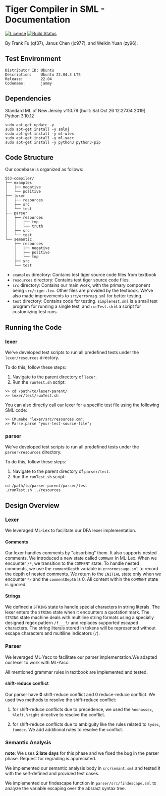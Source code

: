 # Tiger Compiler in SML - Documentation

[![License](https://img.shields.io/badge/License-GLPv3-blue.svg)](https://gitlab.oit.duke.edu/zy96/553-compiler/-/blob/main/LICENSE)
[![Build Status](https://gitlab.oit.duke.edu/zy96/553-compiler/badges/main/pipeline.svg)](https://gitlab.oit.duke.edu/zy96/553-compiler/pipelines)

By Frank Fu (qf37), Janus Chen (jc977), and Welkin Yuan (zy96).

## Test Environment
```
Distributor ID: Ubuntu  
Description:    Ubuntu 22.04.3 LTS  
Release:        22.04  
Codename:       jammy  
```

## Dependencies
Standard ML of New Jersey v110.79 [built: Sat Oct 26 12:27:04 2019]  
Python 3.10.12  
```
sudo apt-get update -y  
sudo apt-get install -y smlnj  
sudo apt-get install -y ml-ulex 
sudo apt-get install -y ml-yacc 
sudo apt-get install -y python3 python3-pip  
```

## Code Structure

Our codebase is organized as follows:

```
553-compiler/
├── examples
│   ├── negative
│   └── positive
├── lexer
│   ├── resources
│   ├── src
│   └── test
├── parser
│   ├── resources
│   │   ├── tmp
│   │   └── truth
│   ├── src
│   └── test
└── semantic
    ├── resources
    │   ├── negative
    │   ├── positive
    │   └── tmp
    ├── src
    └── test
```
- `examples` directory: Contains test tiger source code files from textbook
- `resources` directory: Contains test tiger source code files.
- `src` directory: Contains our main work, with the primary component being `src/tiger.lex`. Other files are provided by the textbook. We've also made improvements to `src/errormsg.sml` for better testing.
- `test` directory: Contains code for testing. `simpleTest.sml` is a small test program for running a single test, and `runTest.sh` is a script for customizing test runs.

## Running the Code
### lexer

We've developed test scripts to run all predefined tests under the `lexer/resources` directory.

To do this, follow these steps:

1. Navigate to the parent directory of `lexer`.
2. Run the `runTest.sh` script:

```
>> cd /path/to/lexer-parent/
>> lexer/test/runTest.sh
```

You can also directly call our lexer for a specific test file using the following SML code:

```
>> CM.make "lexer/src/resources.cm";
>> Parse.parse "your-test-source-file";
```
### parser
We've developed test scripts to run all predefined tests under the `parser/resources` directory.


To do this, follow these steps:

1. Navigate to the parent directory of `parser/test`.
2. Run the `runTest.sh` script:

```
cd /path/to/parser-parent/parser/test
./runTest.sh ../resources
```



## Design Overview
### Lexer

We leveraged ML-Lex to facilitate our DFA lexer implementation.

#### Comments

Our lexer handles comments by "absorbing" them. It also supports nested comments. We introduced a new state called `COMMENT` in ML-Lex. When we encounter `/*`, we transition to the `COMMENT` state. To handle nested comments, we use the `commentDepth` variable in `errormessage.sml` to record the depth of nested comments. We return to the `INITIAL` state only when we encounter `*/` and the `commentDepth` is 0. All content within the `COMMENT` state is ignored.

#### Strings

We defined a `STRING` state to handle special characters in string literals. The lexer enters the `STRING` state when it encounters a quotation mark. The `STRING` state machine deals with multiline string formats using a specially designed regex pattern `/f___f/` and replaces supported escaped characters. The string literals stored in tokens will be represented without escape characters and multiline indicators (`/`).

### Parser
We leveraged ML-Yacc to facilitate our parser implementation.We adapted our lexer to work with ML-Yacc.

All mentioned grammar rules in textbook are implemented and tested. 
#### shift-reduce conflict
Our parser have **0** shift-reduce conflict and 0 reduce-reduce conflict.
We used two methods to resolve the shift-reduce conflict:

1. for shift-reduce conflicts due to precedence, we used the `%nonassoc`, `%left`, `%right` directive to resolve the conflict.

2. for shift-reduce conflicts due to ambiguity like the rules related to `tydec`, `fundec`. We add additional rules to resolve the conflict.



### Semantic Analysis
**note**: We uses **2 late days** for this phase and we fixed the bug in the parser phase. Request for regrading is appreciated.

We implemented our semantic analysis body in `src/semant.sml` and tested it with the self-defined and provided test cases.

We implemented our findescape function in `parser/src/findescape.sml` to analyze the variable escaping over the absract syntax tree.

